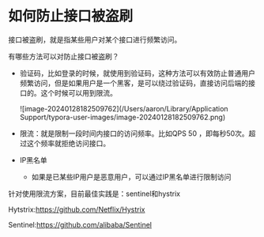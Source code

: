 # 如何防止接口被盗刷

接口被盗刷，就是指某些用户对某个接口进行频繁访问。



有哪些方法可以对防止接口被盗刷？

- 验证码，比如登录的时候，就使用到验证码，这种方法可以有效防止普通用户频繁访问，但是如果用户是一个黑客，是可以绕过验证码，直接访问后端的接口的。这个时候可以用到限流。

  ![image-20240128182509762](/Users/aaron/Library/Application Support/typora-user-images/image-20240128182509762.png)

- 限流：就是限制一段时间内接口的访问频率。比如QPS 50 ，即每秒50次。超过这个频率就拒绝访问接口。
- IP黑名单
  - 如果是已某些IP用户是恶意用户，可以通过IP黑名单进行限制访问



针对使用限流方案，目前最佳实践是：sentinel和hystrix

Hytstrix:https://github.com/Netflix/Hystrix

Sentinel:https://github.com/alibaba/Sentinel